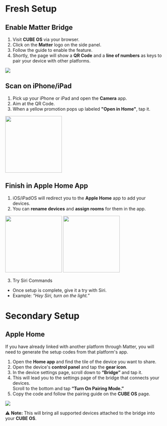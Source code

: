 # Fresh Setup
## Enable Matter Bridge
1. Visit **CUBE OS** via your browser.
2. Click on the **Matter** logo on the side panel.
3. Follow the guide to enable the feature.
4. Shortly, the page will show a **QR Code** and a **line of numbers** as keys to pair your device with other platforms.

![](https://cdn.nlark.com/yuque/0/2025/png/55334511/1756191031304-c42a48af-7543-4aff-b63c-db7cbc7fbd69.png)

## Scan on iPhone/iPad
1. Pick up your iPhone or iPad and open the **Camera** app.
2. Aim at the QR Code.
3. When a yellow promotion pops up labeled **"Open in Home"**, tap it.

<img src="https://cdn.nlark.com/yuque/0/2025/png/55334511/1756191056816-8cab26fc-8dab-45cc-80bd-a656fc44f065.png" width="180">

## Finish in Apple Home App
1. iOS/iPadOS will redirect you to the **Apple Home** app to add your devices.
2. You can **rename devices** and **assign rooms** for them in the app.


<img src="https://cdn.nlark.com/yuque/0/2025/png/55334511/1756191096952-7f2c396a-4597-4b0d-8abb-77e712049d87.png" width="180">
<img src="https://cdn.nlark.com/yuque/0/2025/png/55334511/1756191179361-224632e8-f2e1-40a1-b07c-e7fb00668323.png" width="180">

3. Try Siri Commands
+ Once setup is complete, give it a try with Siri.
+ Example: _“Hey Siri, turn on the light.”_

# Secondary Setup
## Apple Home
If you have already linked with another platform through Matter, you will need to generate the setup codes from that platform's app.

1. Open the **Home app** and find the tile of the device you want to share.
2. Open the device's **control panel** and tap the **gear icon**.
3. In the device settings page, scroll down to **“Bridge”** and tap it.
4. This will lead you to the settings page of the bridge that connects your devices.  
Scroll to the bottom and tap **“Turn On Pairing Mode.”**
5. Copy the code and follow the pairing guide on the **CUBE OS** page.

![](https://cdn.nlark.com/yuque/0/2025/jpeg/55334511/1756191336210-d9ae8e1f-7c23-401d-8c09-b078657b7408.jpeg)

⚠️ **Note:** This will bring all supported devices attached to the bridge into your **CUBE OS**.




